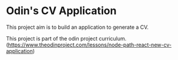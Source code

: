 # Odin's CV Application

This project aim is to build an application to generate a CV.

This project is part of the odin project curriculum.
(https://www.theodinproject.com/lessons/node-path-react-new-cv-application)
